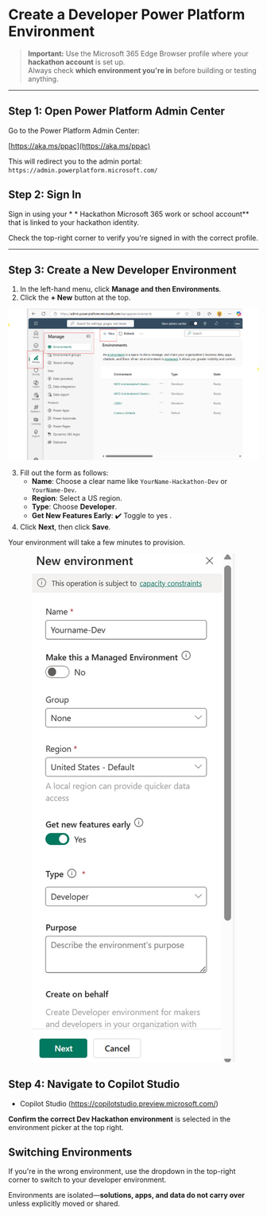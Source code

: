 
#  Create a Developer Power Platform Environment

> **Important:** Use the Microsoft 365 Edge Browser profile where your **hackathon account** is set up.  
> Always check **which environment you're in** before building or testing anything.

---

## Step 1: Open Power Platform Admin Center

Go to the Power Platform Admin Center:

[https://aka.ms/ppac](https://aka.ms/ppac)


This will redirect you to the admin portal:  
`https://admin.powerplatform.microsoft.com/`



##  Step 2: Sign In

Sign in using your * * Hackathon Microsoft 365 work or school account** that is linked to your hackathon identity.

Check the top-right corner to verify you're signed in with the correct profile.

---

##  Step 3: Create a New Developer Environment

1. In the left-hand menu, click **Manage and then Environments**.
2. Click the **+ New** button at the top.
<p align="center">
  <img src="Documents/Images/Environments.png" alt="Environments screen" width="600"/>
</p>


3. Fill out the form as follows:
    - **Name**: Choose a clear name like `YourName-Hackathon-Dev` or `YourName-Dev`.
    - **Region**: Select a US region.
    - **Type**: Choose **Developer**.
    - **Get New Features Early**: ✔️ Toggle to yes .
4. Click **Next**, then click **Save**.

Your environment will take a few minutes to provision.

<p align="center">
  <img src="Documents/Images/DevEnvt.png" alt="Environments screen" heighth="300"/>
</p>

## Step 4: Navigate to Copilot Studio

- Copilot Studio (https://copilotstudio.preview.microsoft.com/)

 **Confirm the correct Dev Hackathon environment** is selected in the environment picker at the top right.



##  Switching Environments

If you're in the wrong environment, use the dropdown in the top-right corner to switch to your developer environment.

Environments are isolated—**solutions, apps, and data do not carry over** unless explicitly moved or shared.


